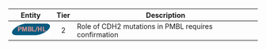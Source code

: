 |Entity|Tier|Description              |
|:----:|:----:|------------------------------|
|![PMBL](images/icons/PMBL_tier2.png) | 2 | Role of CDH2 mutations in PMBL requires confirmation|
